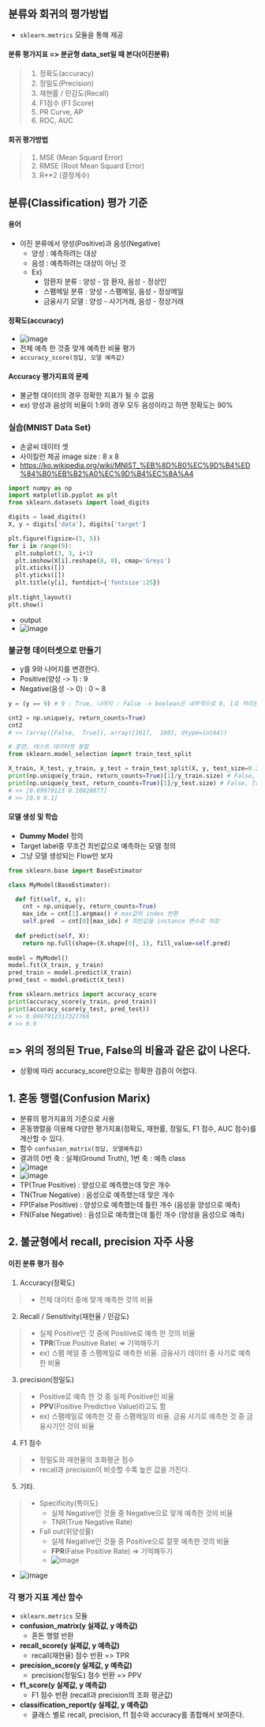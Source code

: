 ## 분류와 회귀의 평가방법
- `sklearn.metrics` 모듈을 통해 제공

#### 분류 평가지표 => 분균형 data_set일 때 본다(이진분류)
> 1. 정확도(accuracy)
> 2. 정밀도(Precision)
> 3. 재현률 / 민감도(Recall)
> 4. F1점수 (F1 Score)
> 5. PR Curve, AP
> 6. ROC, AUC

#### 회귀 평가방법
> 1. MSE (Mean Squard Error)
> 2. RMSE (Root Mean Squard Error)
> 3. R**2 (결정계수)

## 분류(Classification) 평가 기준
#### **용어**
- 이진 분류에서 양성(Positive)과 음성(Negative)
  - 양성 : 예측하려는 대상
  - 음성 : 예측하려는 대상이 아닌 것
  - Ex)
    - 암환자 분류 : 양성 - 암 환자, 음성 - 정상인
    - 스팸메일 분류 : 양성 - 스팸메일, 음성 - 정상메일
    - 금융사기 모델 : 양성 - 사기거래, 음성 - 정상거래
#### 정확도(accuracy)
- ![image](https://user-images.githubusercontent.com/77317312/112122957-24cb6780-8c04-11eb-825a-22f32564e7e4.png)
- 전체 예측 한 것중 맞게 예측한 비율 평가
- `accuracy_score(정답, 모델 예측값)`
#### Accuracy 평가지표의 문제
- 불균형 데이터의 경우 정확한 지표가 될 수 없음
- ex) 양성과 음성의 비율이 1:9의 경우 모두 음성이라고 하면 정확도는 90%

### 실습(MNIST Data Set)
- 손글씨 데이터 셋
- 사이킬런 제공 image size : 8 x 8
- https://ko.wikipedia.org/wiki/MNIST_%EB%8D%B0%EC%9D%B4%ED%84%B0%EB%B2%A0%EC%9D%B4%EC%8A%A4
```python
import numpy as np
import matplotlib.pyplot as plt
from sklearn.datasets import load_digits

digits = load_digits()
X, y = digits['data'], digits['target']

plt.figure(figsize=(5, 5))
for i in range(9):
  plt.subplot(3, 3, i+1)
  plt.imshow(X[i].reshape(8, 8), cmap='Greys')
  plt.xticks([])
  plt.yticks([])
  plt.title(y[i], fontdict={'fontsize':25})
  
plt.tight_layout()
plt.show()
```
- output
- ![image](https://user-images.githubusercontent.com/77317312/112124098-54c73a80-8c05-11eb-8c17-663c71caf311.png)

### 불균형 데이터셋으로 만들기
- y를 9와 나머지를 변경한다.
- Positive(양성 -> 1) : 9
- Negative(음성 -> 0) : 0 ~ 8
```python
y = (y == 9) # 9 : True, 나머지 : False -> boolean은 내부적으로 0, 1로 처리된다.

cnt2 = np.unique(y, return_counts=True)
cnt2
# >> (array([False,  True]), array([1617,  180], dtype=int64))

# 훈련, 테스트 데이터셋 분할
from sklearn.model_selection import train_test_split

X_train, X_test, y_train, y_test = train_test_split(X, y, test_size=0.2, stratify=y)
print(np.unique(y_train, return_counts=True)[1]/y_train.size) # False, True 비율
print(np.unique(y_test, return_counts=True)[1]/y_test.size) # False, True 비율
# >> [0.89979123 0.10020877]
# >> [0.9 0.1]
```
#### 모델 생성 및 학습
- **Dummy Model** 정의
- Target label중 무조건 최빈값으로 예측하는 모델 정의
- 그냥 모델 생성되는 Flow만 보자
```python
from sklearn.base import BaseEstimator

class MyModel(BaseEstimator):

  def fit(self, x, y):
    cnt = np.unique(y, return_counts=True)
    max_idx = cnt[1].argmax() # max값의 index 반환
    self.pred  = cnt[0][max_idx] # 최빈값을 instance 변수로 저장
  
  def predict(self, X):
    return np.full(shape=(X.shape[0], 1), fill_value=self.pred)
    
model = MyModel()
model.fit(X_train, y_train)
pred_train = model.predict(X_train)
pred_test = model.predict(X_test)

from sklearn.metrics import accuracy_score
print(accuracy_score(y_train, pred_train))
print(accuracy_score(y_test, pred_test))
# >> 0.8997912317327766
# >> 0.9
```
## => 위의 정의된 True, False의 비율과 같은 값이 나온다.
- 상황에 따라 accuracy_score만으로는 정확한 검증이 어렵다.

## 1. 혼동 행렬(Confusion Marix)
- 분류의 평가지표의 기준으로 사용
- 혼동행렬을 이용해 다양한 평가지표(정확도, 재현률, 정밀도, F1 점수, AUC 점수)를 계산할 수 있다.
- 함수 `confusion_matrix(정답, 모델예측값)`
- 결과의 0번 축 : 실제(Ground Truth), 1번 축 : 예측 class
- ![image](https://user-images.githubusercontent.com/77317312/112126454-d15b1880-8c07-11eb-9718-09a09ce4367a.png)
- ![image](https://user-images.githubusercontent.com/77317312/112126512-dddf7100-8c07-11eb-96d0-199df7e4bb00.png)
- TP(True Positive) : 양성으로 예측했는데 맞은 개수
- TN(True Negative) : 음성으로 예측했는데 맞은 개수
- FP(False Positive) : 양성으로 예측했는데 틀린 개수 (음성을 양성으로 예측)
- FN(False Negative) : 음성으로 예측했는데 틀린 개수 (양성을 음성으로 예측)
## 2. 불균형에서 recall, precision 자주 사용
#### 이진 분류 평가 점수
1. Accuracy(정확도)
>  - 전체 데이터 중에 맞게 예측한 것의 비율

2. Recall / Sensitivity(재현율 / 민감도)
>  - 실제 Positive인 것 중에 Positive로 예측 한 것의 비율
>  - **TPR**(True Positive Rate) => 기억해두기
>  - ex) 스팸 메일 중 스팸메일로 예측한 비율. 금융사기 데이터 중 사기로 예측한 비율

3. precision(정밀도)
>  - Positive로 예측 한 것 중 실제 Positive인 비율
>  - **PPV**(Positive Predictive Value)라고도 함
>  - ex) 스팸메일로 예측한 것 중 스팸메일의 비율. 금융 사기로 예측한 것 중 금융사기인 것의 비율

4. F1 점수
>  - 정밀도와 재현율의 조화평균 점수
>  - recall과 precision이 비슷할 수록 높은 값을 가진다.

5. 기타.
> - Specificity(특이도)
>   - 실제 Negative인 것들 중 Negative으로 맞게 예측한 것의 비율
>   - TNR(True Negative Rate)
> - Fall out(위양성률)
>   - 실제 Negative인 것들 중 Positive으로 잘못 예측한 것의 비율
>   - **FPR**(False Positive Rate) => 기억해두기
>   - ![image](https://user-images.githubusercontent.com/77317312/112128234-8f32d680-8c09-11eb-971e-030b0995dbbc.png)
- ![image](https://user-images.githubusercontent.com/77317312/112128290-a07be300-8c09-11eb-9b1d-eb6296e16b12.png)
### 각 평가 지표 계산 함수
- `sklearn.metrics` 모듈
- **confusion_matrix(y 실제값, y 예측값)**
  - 혼돈 행렬 반환
- **recall_score(y 실제값, y 예측값)**
  - recall(재현율) 점수 반환 => TPR
- **precision_score(y 실제값, y 예측값)**
  - precision(정밀도) 점수 반환 => PPV
- **f1_score(y 실제값, y 예측값)**
  - F1 점수 반환 (recall과 precision의 조화 평균값)
- **classification_report(y 실제값, y 예측값)**
  - 클래스 별로 recall, precision, f1 점수와 accuracy를 종합해서 보여준다.












